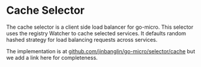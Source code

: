 # Cache Selector

The cache selector is a client side load balancer for go-micro. This selector uses the registry Watcher to cache selected services. 
It defaults random hashed strategy for load balancing requests across services. 

The implementation is at [github.com/jinbanglin/go-micro/selector/cache](https://godoc.org/github.com/jinbanglin/go-micro/selector/cache) but 
we add a link here for completeness.
